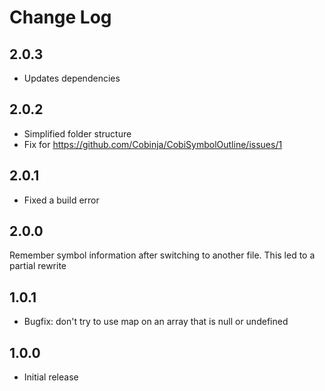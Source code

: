 # Change Log

## 2.0.3

- Updates dependencies

## 2.0.2

- Simplified folder structure
- Fix for https://github.com/Cobinja/CobiSymbolOutline/issues/1

## 2.0.1

- Fixed a build error

## 2.0.0

Remember symbol information after switching to another file.
This led to a partial rewrite

## 1.0.1

- Bugfix: don't try to use map on an array that is null or undefined

## 1.0.0

- Initial release

